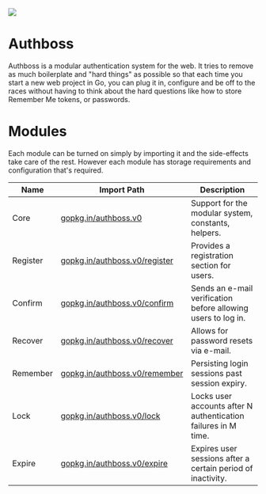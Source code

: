 <img src="http://i.imgur.com/fPIgqLg.jpg"/>

Authboss
========
Authboss is a modular authentication system for the web. It tries to remove as much boilerplate and "hard things" as possible so that each time you start a new web project in Go, you can plug it in, configure and be off to the races without having to think about the hard questions like how to store Remember Me tokens, or passwords.

Modules
========
Each module can be turned on simply by importing it and the side-effects take care of the rest. However each module has storage requirements and configuration that's required.

Name           | Import Path                                                                                         | Description
---------------|-----------------------------------------------------------------------------------------------------|------------
Core           | [gopkg.in/authboss.v0](https://github.com/go-authboss/authboss)                                     | Support for the modular system, constants, helpers.
Register       | [gopkg.in/authboss.v0/register](https://github.com/go-authboss/authboss/tree/master/register)       | Provides a registration section for users.
Confirm        | [gopkg.in/authboss.v0/confirm](https://github.com/go-authboss/authboss/tree/master/confirm)         | Sends an e-mail verification before allowing users to log in.
Recover        | [gopkg.in/authboss.v0/recover](https://github.com/go-authboss/authboss/tree/master/recover)         | Allows for password resets via e-mail.
Remember       | [gopkg.in/authboss.v0/remember](https://github.com/go-authboss/authboss/tree/master/remember)       | Persisting login sessions past session expiry.
Lock           | [gopkg.in/authboss.v0/lock](https://github.com/go-authboss/authboss/tree/master/lock)               | Locks user accounts after N authentication failures in M time.
Expire         | [gopkg.in/authboss.v0/expire](https://github.com/go-authboss/authboss/tree/master/expire)           | Expires user sessions after a certain period of inactivity.
